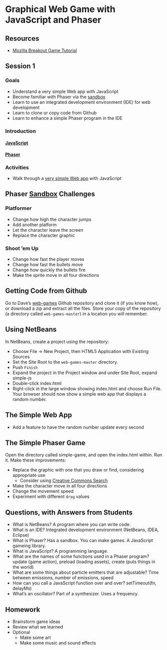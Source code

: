 # Graphical Web Game with JavaScript and Phaser

## Resources
- [Mozilla Breakout Game Tutorial](https://developer.mozilla.org/en-US/docs/Games/Tutorials/2D_breakout_game_Phaser)

## Session 1
### Goals
- Understand a very simple Web app with JavaScript
- Become familiar with Phaser via the [sandbox](http://phaser.io/sandbox)
- Learn to use an integrated development environment (IDE) for web development
- Learn to clone or copy code from Github
- Learn to enhance a simple Phaser program in the IDE

### Introduction
#### [JavaScript](https://en.wikipedia.org/wiki/JavaScript)
#### [Phaser](http://phaser.io)

### Activities
- Walk through a [very simple Web app](https://github.com/dcbriccetti/web-games/tree/master/simple-js/index.html)
with JavaScript

## Phaser [Sandbox](http://phaser.io/sandbox) Challenges

### Platformer
- Change how high the character jumps
- Add another platform
- Let the character leave the screen
- Replace the character graphic

### Shoot ’em Up
- Change how fast the player moves
- Change how fast the bullets move
- Change how quickly the bullets fire
- Make the sprite move in all four directions

## Getting Code from Github
Go to Dave’s [web-games](https://github.com/dcbriccetti/web-games) Github
repository and clone it (if you know how), or download a zip and extract all the files.
Store your copy of the repository (a directory called `web-games-master`) in a location you will remember.

## Using NetBeans
In NetBeans, create a project using the repository:
- Choose File -> New Project, then HTML5 Application with Existing Sources
- Set the Site Root to the `web-games-master` directory.
- Push `Finish`
- Expand the project in the Project window and under Site Root, expand simple-js
- Double-click index.html
- Right-click in the large window showing index.html and choose Run File. Your browser should now show
a simple web app that displays a random number.

## The Simple Web App
- Add a feature to have the random number update every second

## The Simple Phaser Game
Open the directory called simple-game, and open the index.html within. Run it. Make these improvements:
- Replace the graphic with one that you draw or find, considering appropriate use
  - Consider using [Creative Commons Search](https://search.creativecommons.org/)
- Make the character move in all four directions
- Change the movement speed
- Experiment with different `drag` values

## Questions, with Answers from Students
- What is NetBeans?
A program where you can write code.
- What is an IDE?
Integrated development environment (NetBeans, IDEA, Eclipse)
- What is Phaser?
Has a sandbox. You can make games. A JavaScript gameing library.
- What is JavaScript?
A programming language.
- What are the names of some functions used in a Phaser program?
update (game action), preload (loading assets), create (puts things in the world)
- What are some things about particle emitters that are adjustable?
Time between emissions, number of emissions, speed
- How can you call a JavaScript function over and over?
setTimeout(fn, delayMs)
- What’s an oscillator?
Part of a synthesizer. Uses a frequency.

## Homework
- Brainstorm game ideas
- Review what we learned
- Optional
  - Make some art
  - Make some music and sound effects
